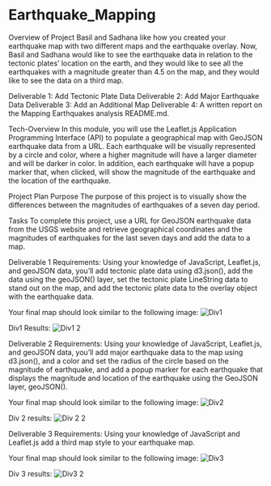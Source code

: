 # Earthquake_Mapping

Overview of Project
Basil and Sadhana like how you created your earthquake map with two different maps and the earthquake overlay. Now, Basil and Sadhana would like to see the earthquake data in relation to the tectonic plates’ location on the earth, and they would like to see all the earthquakes with a magnitude greater than 4.5 on the map, and they would like to see the data on a third map.

Deliverable 1: Add Tectonic Plate Data
Deliverable 2: Add Major Earthquake Data
Deliverable 3: Add an Additional Map
Deliverable 4: A written report on the Mapping Earthquakes analysis README.md.

Tech-Overview
In this module, you will use the Leaflet.js Application Programming Interface (API) to populate a geographical map with GeoJSON earthquake data from a URL. Each earthquake will be visually represented by a circle and color, where a higher magnitude will have a larger diameter and will be darker in color. In addition, each earthquake will have a popup marker that, when clicked, will show the magnitude of the earthquake and the location of the earthquake.



Project Plan
Purpose The purpose of this project is to visually show the differences between the magnitudes of earthquakes of a seven day period.

Tasks To complete this project, use a URL for GeoJSON earthquake data from the USGS website and retrieve geographical coordinates and the magnitudes of earthquakes for the last seven days and add the data to a map.

Deliverable 1 Requirements:
Using your knowledge of JavaScript, Leaflet.js, and geoJSON data, you’ll add tectonic plate data using d3.json(), add the data using the geoJSON() layer, set the tectonic plate LineString data to stand out on the map, and add the tectonic plate data to the overlay object with the earthquake data.

Your final map should look similar to the following image:
![Div1](https://user-images.githubusercontent.com/99819387/179328805-7253d05c-40d4-456f-866e-c5711a860551.png)

Div1 Results:
![Div1 2](https://user-images.githubusercontent.com/99819387/179328822-7948f60f-2969-492b-a26a-82e90b993ac9.png)




Deliverable 2 Requirements:
Using your knowledge of JavaScript, Leaflet.js, and geoJSON data, you’ll add major earthquake data to the map using d3.json(), and a color and set the radius of the circle based on the magnitude of earthquake, and add a popup marker for each earthquake that displays the magnitude and location of the earthquake using the GeoJSON layer, geoJSON().

Your final map should look similar to the following image:
![Div2](https://user-images.githubusercontent.com/99819387/179328844-716ceed7-0e2c-4c16-9f4c-f2356881598d.png)

Div 2 results:
![Div 2 2](https://user-images.githubusercontent.com/99819387/179328876-86d48863-56f6-48db-8c42-a71c6bc9ad46.png)


Deliverable 3 Requirements:
Using your knowledge of JavaScript and Leaflet.js add a third map style to your earthquake map.

Your final map should look similar to the following image:
![Div3](https://user-images.githubusercontent.com/99819387/179328971-3c44c9ba-5525-497a-9846-2f73a9a8e173.png)

Div 3 results:
![Div3 2](https://user-images.githubusercontent.com/99819387/179329046-1fb44e75-8ae6-4d57-9a73-f8cff18931ea.png)





